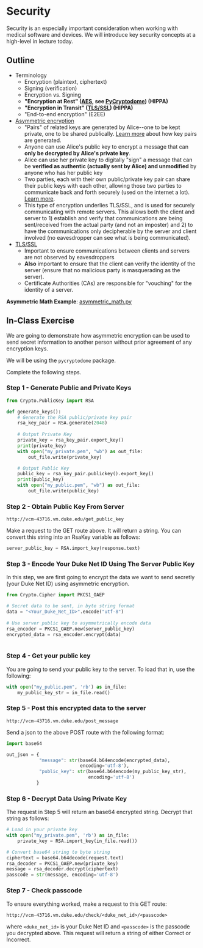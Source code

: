 # Security 

Security is an especially important consideration when working with medical software and devices. We will introduce key security concepts at a high-level in lecture today.

## Outline
- Terminology
  - Encryption (plaintext, ciphertext)
  - Signing (verification)
  - Encryption vs. Signing
  - __"Encryption at Rest" ([AES](https://en.wikipedia.org/wiki/Advanced_Encryption_Standard), see [PyCryptodome](https://www.pycryptodome.org/)) (HIPPA)__
  - __"Encryption in Transit" ([TLS/SSL](https://en.wikipedia.org/wiki/Transport_Layer_Security)) (HIPPA)__
  - "End-to-end encryption" (E2EE)
- [Asymmetric encryption](https://en.wikipedia.org/wiki/Public-key_cryptography)
  - "Pairs" of related keys are generated by Alice--one to be kept private, one to be shared publically. [Learn more](https://en.wikipedia.org/wiki/RSA_(cryptosystem)#Operation) about how key pairs are generated.
  - Anyone can use Alice's public key to encrypt a message that can __only be decrypted by Alice's private key__.
  - Alice can use her private key to digitally "sign" a message that can be __verified as authentic (actually sent by Alice) and unmodified__ by anyone who has her public key
  - Two parties, each with their own public/private key pair can share their public keys with each other, allowing those two parties to communicate back and forth securely (used on the internet a lot). [Learn more](https://en.wikipedia.org/wiki/Diffie%E2%80%93Hellman_key_exchange). 
  - This type of encryption underlies TLS/SSL, and is used for securely communicating with remote servers. This allows both the client and server to 1) establish and verify that communications are being sent/received from the actual party (and not an imposter) and 2) to have the communications only decipherable by the server and client involved (no eavesdropper can see what is being communicated). 
- [TLS/SSL](https://en.wikipedia.org/wiki/Transport_Layer_Security)
  - Important to ensure communications between clients and servers are not observed by eavesdroppers
  - __Also__ important to ensure that the client can verify the identity of the server (ensure that no malicious party is masquerading as the server). 
  - Certificate Authorities (CAs) are responsible for "vouching" for the identity of a server.
<!--- 
## Add TLS/SSL to your server
You can add TLS/SSL to your server pretty easily (and for free) these days because of certificate authorities like [Let's Encrypt](https://letsencrypt.org/) that make verification easy. Tools like [`ssl-proxy`](https://github.com/suyashkumar/ssl-proxy) (disclaimer: this was built by @suyashkumar) make negotiating and serving a LetsEncrypt certificate as easy as running a single command. You may also acquire certificates using [certbot](https://certbot.eff.org/) and incoporate them manually into [Flask](https://stackoverflow.com/questions/28579142/attributeerror-context-object-has-no-attribute-wrap-socket/28590266#28590266).

## Using ssl-proxy
- Login to your Duke virtual machine.
- Download the latest release of [`ssl-proxy`](https://github.com/suyashkumar/ssl-proxy) to your virtual machine:
  ```sh
  wget -qO- https://github.com/suyashkumar/ssl-proxy/releases/download/v0.2.2/ssl-proxy-linux-amd64.tar.gz | tar xvz
  sudo mv ssl-proxy-linux-amd64 /usr/local/bin/ssl-proxy # Move the command into your path, rename as ssl-proxy
  ```
- Create a screen, and run your flask web server, ensure that you have `127.0.0.1` set as your host (only allowing incoming requests from the VM, preventing the outside world from sending requests to your server directly). This example assumes your port is :5000.
- In another screen, run `ssl-proxy` as follows:
  ```sh
  sudo ssl-proxy -from 0.0.0.0:443 -to 127.0.0.1:5000 -domain $YOUR_VCM_DOMAIN_NAME_HERE
  ```
  This command will negotiate, fetch, and install an ssl certificate for you and serve that ssl certificate on port 443 (the default port for SSL, whenever you go to a website using `https://`). It will take all incoming web traffic served and negotiated using SSL/TLS, and then send it along to your web service listening for incoming requests at `127.0.0.1:5000`. :eyes: Notice that in this example we asked you to list the `127.0.0.1` loopback as your host because `127.0.0.1` will not allow external connections outside of your VCM to send requests to the flask server. Since the `ssl-proxy` program is running on your VM, it is allowed to send connections, but no one else can attempt to contact your flask server directly (they must all go through the `ssl-proxy` layer first).
  
- You should now be able to visit your vcm at `https://vcm-7295.vm.duke.edu` (substitute for your vcm address) and see the little security lock in your browser. Clicking on it will let you inspect the certificate. If your server does not have a handler for a default route `/`, then be sure to navigate to your route. For example: `https://vcm-7295.vm.duke.edu/hello`
--->

**Asymmetric Math Example**:  [asymmetric_math.py](lecture_code/asymmetric_math.py)

## In-Class Exercise

We are going to demonstrate how asymmetric encryption can be 
used to send secret information to another person without prior agreement of 
any encryption keys.

We will be using the `pycryptodome` package.  

Complete the following steps.

### Step 1 - Generate Public and Private Keys
```python
from Crypto.PublicKey import RSA

def generate_keys():
    # Generate the RSA public/private key pair
    rsa_key_pair = RSA.generate(2048)
    
    # Output Private Key
    private_key = rsa_key_pair.export_key()
    print(private_key)
    with open("my_private.pem", "wb") as out_file:
        out_file.write(private_key)

    # Output Public Key
    public_key = rsa_key_pair.publickey().export_key()
    print(public_key)
    with open("my_public.pem", "wb") as out_file:
        out_file.write(public_key)
```

### Step 2 - Obtain Public Key From Server
`http://vcm-43716.vm.duke.edu/get_public_key`

Make a request to the GET route above.  It will return a string.  You can 
convert this string into an RsaKey variable as 
follows:
```python
server_public_key = RSA.import_key(response.text)
```

### Step 3 - Encode Your Duke Net ID Using The Server Public Key
In this step, we are first going to encrypt the data we want to send 
secretly (your Duke Net ID) using asymmetric encryption.

```python
from Crypto.Cipher import PKCS1_OAEP

# Secret data to be sent, in byte string format
data = "<Your_Duke_Net_ID>".encode("utf-8")
    
# Use server public key to asymmetrically encode data
rsa_encoder = PKCS1_OAEP.new(server_public_key)
encrypted_data = rsa_encoder.encrypt(data)
    
```

### Step 4 - Get your public key
You are going to send your public key to the server.  To load that in, use
the following:
```python
with open("my_public.pem", 'rb') as in_file:
    my_public_key_str = in_file.read()

```


### Step 5 - Post this encrypted data to the server
`http://vcm-43716.vm.duke.edu/post_message`

Send a json to the above POST route with the following format:
```python
import base64

out_json = {
            "message": str(base64.b64encode(encrypted_data), 
                           encoding='utf-8'),
            "public_key": str(base64.b64encode(my_public_key_str), 
                              encoding='utf-8') 
           }
```

### Step 6 - Decrypt Data Using Private Key
The request in Step 5 will return an base64 encrypted string.  Decrypt that 
string 
as follows:

```python
# Load in your private key
with open("my_private.pem", 'rb') as in_file:
    private_key = RSA.import_key(in_file.read())

# Convert base64 string to byte string
ciphertext = base64.b64decode(request.text)
rsa_decoder = PKCS1_OAEP.new(private_key)
message = rsa_decoder.decrypt(ciphertext)
passcode = str(message, encoding='utf-8')

```

### Step 7 - Check passcode
To ensure everything worked, make a request to this GET route:

`http://vcm-43716.vm.duke.edu/check/<duke_net_id>/<passcode>`

where `<duke_net_id>` is your Duke Net ID and `<passcode>` is the passcode 
you decrypted above.  This request will return a string of either Correct 
or Incorrect.
